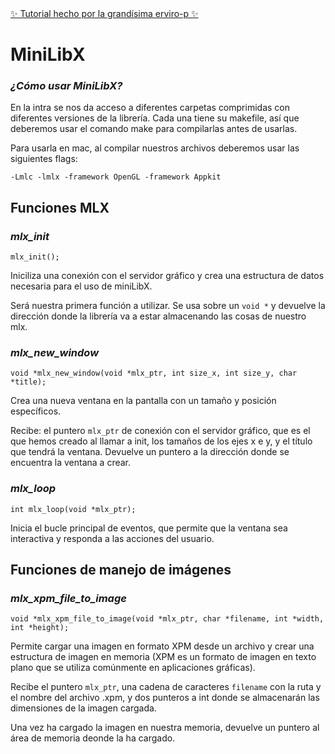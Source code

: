 <a href="https://github.com/erivero-p/42-Tutorials/blob/master/About%20MiniLibX/Cómo%20y%20para%20qué%20usar%20MiniLibx.md">
✨ Tutorial hecho por la grandísima erviro-p ✨
</a>

# MiniLibX

### *¿Cómo usar MiniLibX?*
En la intra se nos da acceso a diferentes carpetas comprimidas con diferentes versiones de la librería. Cada una tiene su makefile, así que deberemos usar el comando make para compilarlas antes de usarlas.

Para usarla en mac, al compilar nuestros archivos deberemos usar las siguientes flags:

`-Lmlc -lmlx -framework OpenGL -framework Appkit`

## Funciones MLX

### *mlx_init*
`mlx_init();`


Iniciliza una conexión con el servidor gráfico y crea una estructura de datos necesaria para el uso de miniLibX.

Será nuestra primera función a utilizar. Se usa sobre un `void *` y devuelve la dirección donde la librería va a estar almacenando las cosas de nuestro mlx.

### *mlx_new_window*
`void *mlx_new_window(void *mlx_ptr, int size_x, int size_y, char *title);`

Crea una nueva ventana en la pantalla con un tamaño y posición específicos.

Recibe: el puntero `mlx_ptr` de conexión con el servidor gráfico, que es el que hemos creado al llamar a init, los tamaños de los ejes x e y, y el título que tendrá la ventana. Devuelve un puntero a la dirección donde se encuentra la ventana a crear.

### *mlx_loop*
`int mlx_loop(void *mlx_ptr);`

Inicia el bucle principal de eventos, que permite que la ventana sea interactiva y responda a las acciones del usuario.

## Funciones de manejo de imágenes

### *mlx_xpm_file_to_image*
`void *mlx_xpm_file_to_image(void *mlx_ptr, char *filename, int *width, int *height);`

Permite cargar una imagen en formato XPM desde un archivo y crear una estructura de imagen en memoria (XPM es un formato de imagen en texto plano que se utiliza comúnmente en aplicaciones gráficas). 

Recibe el puntero `mlx_ptr`, una cadena de caracteres `filename` con la ruta y el nombre del archivo .xpm, y dos punteros a int donde se almacenarán las dimensiones de la imagen cargada.

Una vez ha cargado la imagen en nuestra memoria, devuelve un puntero al área de memoria deonde la ha cargado.





